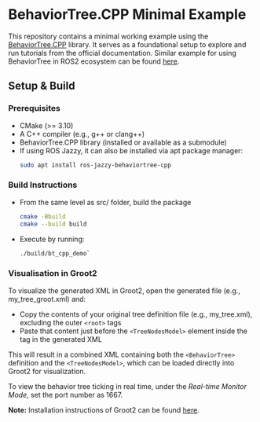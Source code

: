 # BehaviorTree.CPP Minimal Example

This repository contains a minimal working example using the [BehaviorTree.CPP](https://github.com/BehaviorTree/BehaviorTree.CPP) library. It serves as a foundational setup to explore and run tutorials from the official documentation. Similar example for using BehaviorTree in ROS2 ecosystem can be found [here](https://github.com/secorolab/bt_ros2_demo/tree/master).

## Setup & Build

### Prerequisites

- CMake (>= 3.10)
- A C++ compiler (e.g., g++ or clang++)
- BehaviorTree.CPP library (installed or available as a submodule)
- If using ROS Jazzy, it can also be installed via apt package manager:
  ```bash
  sudo apt install ros-jazzy-behaviortree-cpp
  
### Build Instructions
- From the same level as src/ folder, build the package
  ```bash
  cmake -Bbuild
  cmake --build build
  ```

- Execute by running: 
  ```bash
  ./build/bt_cpp_demo`
  ```

### Visualisation in Groot2

To visualize the generated XML in Groot2, open the generated file (e.g., my_tree_groot.xml) and:  
- Copy the contents of your original tree definition file (e.g., my_tree.xml), excluding the outer `<root>` tags
- Paste that content just before the `<TreeNodesModel>` element inside the <root> tag in the generated XML

This will result in a combined XML containing both the `<BehaviorTree>` definition and the `<TreeNodesModel>`, which can be loaded directly into Groot2 for visualization.

To view the behavior tree ticking in real time, under the *Real-time Monitor Mode*, set the port number as 1667.
 
**Note:** Installation instructions of Groot2 can be found [here](https://www.behaviortree.dev/groot/).

